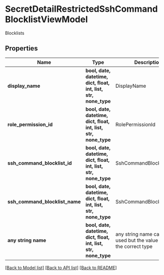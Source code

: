 # SecretDetailRestrictedSshCommandBlocklistViewModel

Blocklists

## Properties
Name | Type | Description | Notes
------------ | ------------- | ------------- | -------------
**display_name** | **bool, date, datetime, dict, float, int, list, str, none_type** | DisplayName | [optional] 
**role_permission_id** | **bool, date, datetime, dict, float, int, list, str, none_type** | RolePermissionId | [optional] 
**ssh_command_blocklist_id** | **bool, date, datetime, dict, float, int, list, str, none_type** | SshCommandBlocklistId | [optional] 
**ssh_command_blocklist_name** | **bool, date, datetime, dict, float, int, list, str, none_type** | SshCommandBlocklistName | [optional] 
**any string name** | **bool, date, datetime, dict, float, int, list, str, none_type** | any string name can be used but the value must be the correct type | [optional]

[[Back to Model list]](../README.md#documentation-for-models) [[Back to API list]](../README.md#documentation-for-api-endpoints) [[Back to README]](../README.md)


